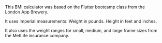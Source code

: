 This BMI calculator was based on the Flutter bootcamp class from the London App Brewery.

It uses Imperial measurements:
  Weight in pounds.
  Height in feet and inches.

It also uses the weight ranges for small, medium, and large frame sizes from the MetLife insurance company.
